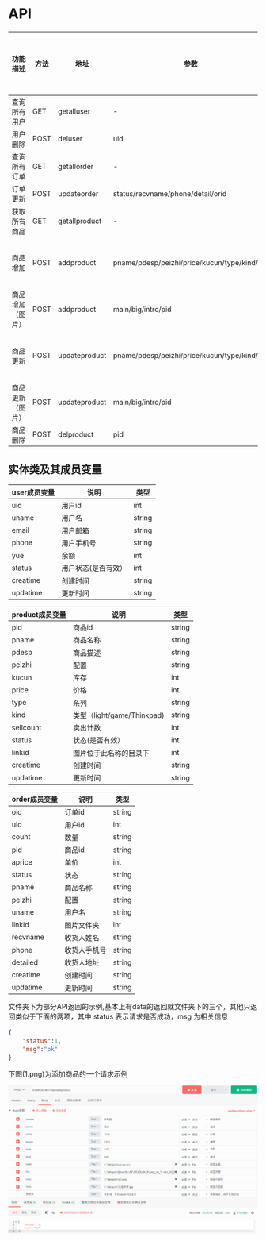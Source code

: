 # API
功能描述|方法|地址|参数|参数说明|返回数据结构
-|-|-|-|-|-|
查询所有用户|GET|getalluser|-|-|-|-|{status:0/1,msg:"",data\[{user},{user}]
用户删除|POST|deluser|uid|用户id|-|-|{status:0/1,msg:""}
查询所有订单|GET|getallorder|-|-|-|-|{status:0/1,msg:"",data\[{order},{order}]
订单更新|POST|updateorder|status/recvname/phone/detail/orid|订单状态/收货人姓名/手机号/详细地址/订单号|-|-|{status:0/1,msg:""}
获取所有商品|GET|getallproduct|-|-|-|-|{status:0/1,msg:"",data\[{product},{product}]
商品增加|POST|addproduct|pname/pdesp/peizhi/price/kucun/type/kind/pid|商品名称/商品描述/商品配置/价格/库存/系列/种类，可选{light,game,Thinkpad}/商品pid|-|-|{status:0/1,msg:""}
商品增加（图片）|POST|addproduct|main/big/intro/pid|主图/大图/详情图/商品的pid|-|-|{status:0/1,msg:""}
商品更新|POST|updateproduct|pname/pdesp/peizhi/price/kucun/type/kind/pid|商品名称/商品描述/商品配置/价格/库存/系列/种类，可选{light,game,Thinkpad}/商品pid|-|-|{status:0/1,msg:""}
商品更新（图片）|POST|updateproduct|main/big/intro/pid|主图/大图/详情图/商品的pid|-|-|{status:0/1,msg:""}
商品删除|POST|delproduct|pid|商品id|-|-|{status:0/1,msg:""}

## 实体类及其成员变量
user成员变量|说明|类型
-|-|-|
uid|用户id|int
uname|用户名|string
email|用户邮箱|string
phone|用户手机号|string
yue|余额|int
status|用户状态(是否有效）|int
creatime|创建时间|string
updatime|更新时间|string

product成员变量|说明|类型
-|-|-|
pid|商品id|string
pname|商品名称|string
pdesp|商品描述|string
peizhi|配置|string
kucun|库存|int
price|价格|int
type|系列|string
kind|类型（light/game/Thinkpad)|string
sellcount|卖出计数|int
status|状态(是否有效）|int
linkid|图片位于此名称的目录下|int
creatime|创建时间|string
updatime|更新时间|string

order成员变量|说明|类型
-|-|-|
oid|订单id|string
uid|用户id|int
count|数量|string
pid|商品id|string
aprice|单价|int
status|状态|string
pname|商品名称|string
peizhi|配置|string
uname|用户名|string
linkid|图片文件夹|int
recvname|收货人姓名|string
phone|收货人手机号|string
detailed|收货人地址|string
creatime|创建时间|string
updatime|更新时间|string

文件夹下为部分API返回的示例,基本上有data的返回就文件夹下的三个，其他只返回类似于下面的两项，其中 status 表示请求是否成功，msg 为相关信息
```json
{
    "status":1,
    "msg":"ok"
}
```
下图(1.png)为添加商品的一个请求示例

![](./1.png)



